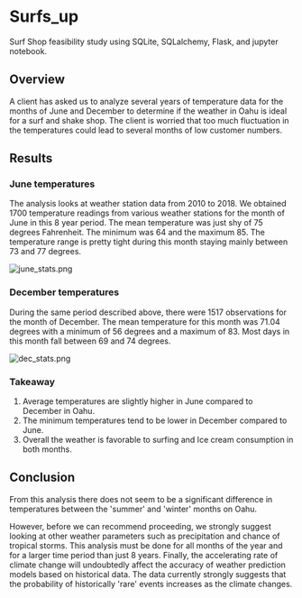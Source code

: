 # Surfs_up
Surf Shop feasibility study using SQLite, SQLalchemy, Flask, and jupyter notebook.

## Overview
A client has asked us to analyze several years of temperature data for the months of June and December to determine if the weather in Oahu is ideal for a surf and shake shop. The client is worried that too much fluctuation in the temperatures could lead to several months of low customer numbers.

## Results

### June temperatures
The analysis looks at weather station data from 2010 to 2018. We obtained 1700 temperature readings from various weather stations for the month of June in this 8 year period. The mean temperature was just shy of 75 degrees Fahrenheit. The minimum was 64 and the maximum 85. The temperature range is pretty tight during this month staying mainly between 73 and 77 degrees.

![june_stats.png](https://github.com/Brooks2210/surfs_up/blob/main/june_stats.png)

### December temperatures

During the same period described above, there were 1517 observations for the month of December. The mean temperature for this month was 71.04 degrees with a minimum of 56 degrees and a maximum of 83. Most days in this month fall between 69 and 74 degrees.

![dec_stats.png](https://github.com/Brooks2210/surfs_up/blob/main/dec_stats.png)

### Takeaway
1. Average temperatures are slightly higher in June compared to December in Oahu.
2. The minimum temperatures tend to be lower in December compared to June.
3. Overall the weather is favorable to surfing and Ice cream consumption in both months.

## Conclusion

From this analysis there does not seem to be a significant difference in temperatures between the 'summer' and 'winter' months on Oahu.

However, before we can recommend proceeding, we strongly suggest looking at other weather parameters such as precipitation and chance of tropical storms. This analysis must be done for all months of the year and for a larger time period than just 8 years. Finally, the accelerating rate of climate change will undoubtedly affect the accuracy of weather prediction models based on historical data. The data currently strongly suggests that the probability of historically 'rare' events increases as the climate changes.

